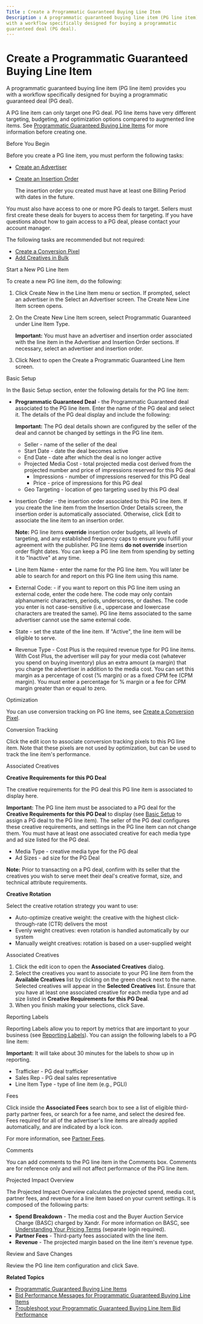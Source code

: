 ```yaml
---
Title : Create a Programmatic Guaranteed Buying Line Item
Description : A programmatic guaranteed buying line item (PG line item) provides you
with a workflow specifically designed for buying a programmatic
guaranteed deal (PG deal).
---
```



# Create a Programmatic Guaranteed Buying Line Item



A programmatic guaranteed buying line item (PG line item) provides you
with a workflow specifically designed for buying a programmatic
guaranteed deal (PG deal).

A PG line item can only target one PG deal. PG line items have very
different targeting, budgeting, and optimization options compared to
augmented line items. See
<a href="programmatic-guaranteed-buying-line-items.md" class="xref"
title="A programmatic guaranteed buying line item (PG buying line item) provides you with a workflow specifically designed for buying a programmatic guaranteed deal (PG deal).">Programmatic
Guaranteed Buying Line Items</a> for more information before creating
one.

Before You Begin

Before you create a PG line item, you must perform the following tasks:

- <a href="create-an-advertiser.md" class="xref">Create an
  Advertiser</a>

- <a href="create-an-insertion-order.md" class="xref">Create an
  Insertion Order</a>

  The insertion order you created must have at least one Billing Period
  with dates in the future.

You must also have access to one or more PG deals to target. Sellers
must first create these deals for buyers to access them for targeting.
If you have questions about how to gain access to a PG deal, please
contact your account manager.

The following tasks are recommended but not required:

- <a href="create-a-conversion-pixel.md" class="xref">Create a
  Conversion Pixel</a>
- <a href="add-creatives-in-bulk.md" class="xref"
  title="You can add multiple third-party, hosted, and native creatives to the Creative Manager simultaneously by either uploading a spreadsheet or the creative files directly from your computer. Only secure content is supported.">Add
  Creatives in Bulk</a>

Start a New PG Line Item

To create a new PG line item, do the following:

1.  Click Create New in the
    Line Item menu or section. If
    prompted, select an advertiser in the
    Select an Advertiser screen.
    The Create New Line Item
    screen opens.
2.  On the Create New Line Item
    screen, select Programmatic
    Guaranteed under Line Item
    Type.
    

    <b>Important:</b> You must have an
    advertiser and insertion order associated with the line item in the
    Advertiser and
    Insertion Order sections. If
    necessary, select an advertiser and insertion order.

    
3.  Click Next to open the
    Create a Programmatic Guaranteed Line
    Item screen.

Basic Setup

In the Basic Setup section, enter the
following details for the PG line item:

- **Programmatic Guaranteed Deal** - the Programmatic Guaranteed deal
  associated to the PG line item. Enter the name of the PG deal and
  select it. The details of the PG deal display and include the
  following:
  

  <b>Important:</b> The PG deal details shown
  are configured by the seller of the deal and cannot be changed by
  settings in the PG line item.

  

  - Seller - name of the seller of the
    deal
  - Start Date - date the deal becomes
    active
  - End Date - date after which the
    deal is no longer active
  - Projected Media Cost - total
    projected media cost derived from the projected number and price of
    impressions reserved for this PG deal
    - Impressions - number of
      impressions reserved for this PG deal
    - Price - price of impressions for
      this PG deal
  - Geo Targeting - location of geo
    targeting used by this PG deal
- Insertion Order - the insertion
  order associated to this PG line item. If you create the line item
  from the Insertion Order Details
  screen, the insertion order is automatically associated. Otherwise,
  click Edit to associate the line
  item to an insertion order.
  

  <b>Note:</b> PG line items **override**
  insertion order budgets, all levels of targeting, and any established
  frequency caps to ensure you fulfill your agreement with the
  publisher. PG line items **do not override** insertion order flight
  dates. You can keep a PG line item from spending by setting it to
  "Inactive" at any time.

  
- Line Item Name - enter the name for
  the PG line item. You will later be able to search for and report on
  this PG line item using this name.
- External Code: - if you want to
  report on this PG line item using an external code, enter the code
  here. The code may only contain alphanumeric characters, periods,
  underscores, or dashes. The code you enter is not case-sensitive
  (i.e., uppercase and lowercase characters are treated the same). PG
  line items associated to the same advertiser cannot use the same
  external code.
- State - set the state of the line
  item. If "Active", the line item
  will be eligible to serve.
- Revenue Type -
  Cost Plus is the required revenue
  type for PG line items. With Cost
  Plus, the advertiser will pay for your media cost (whatever you
  spend on buying inventory) plus an extra amount (a margin) that you
  charge the advertiser in addition to the media cost. You can set this
  margin as a percentage of cost (%
  margin) or as a fixed CPM fee (CPM
  margin). You must enter a percentage for
  % margin or a fee for
  CPM margin greater than or equal to
  zero.

Optimization

You can use conversion tracking on PG line items, see
<a href="create-a-conversion-pixel.md" class="xref">Create a
Conversion Pixel</a>.

Conversion Tracking

Click the edit icon to associate conversion
tracking pixels to this PG line item. Note that these pixels are not
used by optimization, but can be used to track the line item's
performance.

Associated Creatives

**Creative Requirements for this PG Deal**

The creative requirements for the PG deal this PG line item is
associated to display here.



<b>Important:</b> The PG line item must be
associated to a PG deal for the **Creative Requirements for this PG
Deal** to display (see <a
href="create-a-programmatic-guaranteed-buying-line-item.html#ID-00001de2__ID-00001e23"
class="xref">Basic Setup</a> to assign a PG deal to the PG line item).
The seller of the PG deal configures these creative requirements, and
settings in the PG line item can not change them. You must have at least
one associated creative for each media type and ad size listed for the
PG deal.



- Media Type - creative media type for
  the PG deal
- Ad Sizes - ad size for the PG Deal



<b>Note:</b> Prior to transacting on a PG
deal, confirm with its seller that the creatives you wish to serve meet
their deal's creative format, size, and technical attribute
requirements.



**Creative Rotation**

Select the creative rotation strategy you want to use:

- Auto-optimize creative weight: the
  creative with the highest click-through-rate (CTR) delivers the most
- Evenly weight creatives: even
  rotation is handled automatically by our system
- Manually weight creatives: rotation
  is based on a user-supplied weight

Associated Creatives

1.  Click the edit icon to open the **Associated
    Creatives** dialog.
2.  Select the creatives you want to associate to your PG line item from
    the **Available Creatives** list by clicking on the green check next
    to the name. Selected creatives will appear in the **Selected
    Creatives** list. Ensure that you have at least one associated
    creative for each media type and ad size listed in **Creative
    Requirements for this PG Deal**.
3.  When you finish making your selections, click
    Save.

Reporting Labels

Reporting Labels allow you to report by metrics that are important to
your business (see
<a href="reporting-labels.md" class="xref">Reporting Labels</a>). You
can assign the following labels to a PG line item:



<b>Important:</b> It will take about 30
minutes for the labels to show up in reporting.



- Trafficker - PG deal trafficker
- Sales Rep - PG deal sales
  representative
- Line Item Type - type of line item
  (e.g., PGLI)

Fees

Click inside the **Associated Fees** search box to see a list of
eligible third-party partner fees, or search for a fee name, and select
the desired fee. Fees required for all of the advertiser's line items
are already applied automatically, and are indicated by a lock icon.

For more information, see
<a href="partner-fees.md" class="xref">Partner Fees</a>.

Comments

You can add comments to the PG line item in the
Comments box. Comments are for
reference only and will not affect performance of the PG line item.

Projected Impact Overview



The Projected Impact Overview
calculates the projected spend, media cost, partner fees, and revenue
for a line item based on your current settings. It is composed of the
following parts:

- **Spend Breakdown** - The media cost and the Buyer Auction Service
  Charge (BASC) charged by Xandr. For more
  information on BASC, see
  <a href="understanding-your-pricing-terms.md" class="xref"
  title="Charges and fees for common activity on Xandr&#39;s platform can be found in the Billing section of the UI. This page provides an overview of these common charges. For a complete list of charges and fees you may incur, see your contract or contact your Xandr representative.">Understanding
  Your Pricing Terms</a> (separate login required).
- **Partner Fees** - Third-party fees associated with the line item.
- **Revenue** - The projected margin based on the line item's revenue
  type.



Review and Save Changes

Review the PG line item configuration and click
Save.

**Related Topics**

- <a href="programmatic-guaranteed-buying-line-items.md" class="xref"
  title="A programmatic guaranteed buying line item (PG buying line item) provides you with a workflow specifically designed for buying a programmatic guaranteed deal (PG deal).">Programmatic
  Guaranteed Buying Line Items</a>
- <a
  href="bid-performance-messages-for-programmatic-guaranteed-buying-line-items.md"
  class="xref"
  title="You can access the Troubleshooting tab from the Line Item Details pane to obtain a list of bid performance messages. These messages contain reasons and recommendations for improving your programmatic guaranteed buying line item&#39;s bid performance.">Bid
  Performance Messages for Programmatic Guaranteed Buying Line Items</a>
- <a
  href="troubleshoot-your-programmatic-guaranteed-buying-line-item-bid-performance.md"
  class="xref"
  title="You can improve your programmatic guaranteed buying line item&#39;s impression count and bid performance, which in return will help you submit and win more bids, by accessing the Troubleshooting tab and reviewing all bid performance messages.">Troubleshoot
  your Programmatic Guaranteed Buying Line Item Bid Performance</a>




